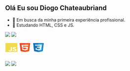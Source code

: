 ## Olá Eu sou Diogo Chateaubriand ##

- 🔭 Em busca da minha primeira experiência profissional.
- 🌱 Estudando HTML, CSS e JS.

<div>
  
  <img height="155em" src="https://github-readme-stats.vercel.app/api?username=Diogocnb1&show_icons=true&theme=codeSTACKr&include_all_commits=true&count_private=true"/>
  <img height="155em" src="https://github-readme-stats.vercel.app/api/top-langs/?username=Diogocnb1&layout=compact&langs_count=16&theme=codeSTACKr" />
</div>
  





<div style="display: inline_block"><br>
  <img align="center" alt="Rafa-Js" height="30" width="40" src="https://raw.githubusercontent.com/devicons/devicon/master/icons/javascript/javascript-plain.svg"> 
  <img align="center" alt="Rafa-HTML" height="30" width="40" src="https://raw.githubusercontent.com/devicons/devicon/master/icons/html5/html5-original.svg">
  <img align="center" alt="Rafa-CSS" height="30" width="40" src="https://raw.githubusercontent.com/devicons/devicon/master/icons/css3/css3-original.svg">
  
</div>



##



<a href = "mailto:diogodchateaubriand@gmail.com"><img src="https://img.shields.io/badge/-Gmail-%23333?style=for-the-badge&logo=gmail&logoColor=white" target="_blank"></a>
<a href="https://www.linkedin.com/in/diogo-chateaubriand-a48317234/" target="_blank"><img src="https://img.shields.io/badge/-LinkedIn-%230077B5?style=for-the-badge&logo=linkedin&logoColor=white" target="_blank"></a> 
